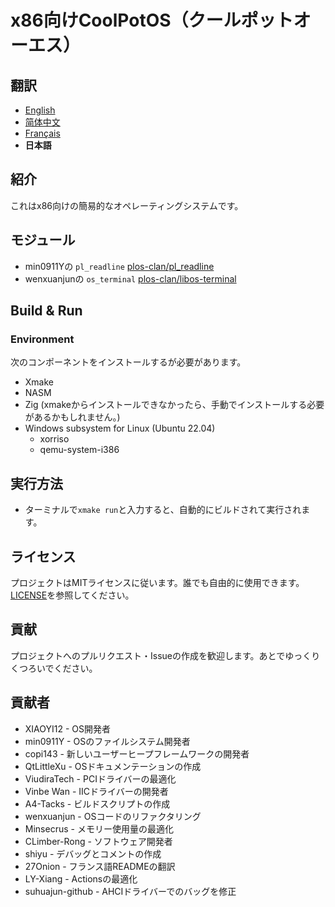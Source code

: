 # x86向けCoolPotOS（クールポットオーエス）

## 翻訳
- [English](/README.md)
- [简体中文](/readme/README-zh-CN.md)
- [Français](/readme/README-fr-FR.md)
- **日本語**

## 紹介

これはx86向けの簡易的なオペレーティングシステムです。

## モジュール

* min0911Yの `pl_readline` [plos-clan/pl_readline](https://github.com/plos-clan/pl_readline)
* wenxuanjunの `os_terminal` [plos-clan/libos-terminal](https://github.com/plos-clan/libos-terminal)

## Build & Run

### Environment

次のコンポーネントをインストールするが必要があります。

- Xmake
- NASM
- Zig (xmakeからインストールできなかったら、手動でインストールする必要があるかもしれません。)
- Windows subsystem for Linux (Ubuntu 22.04)
    - xorriso
    - qemu-system-i386

## 実行方法

- ターミナルで`xmake run`と入力すると、自動的にビルドされて実行されます。

## ライセンス

プロジェクトはMITライセンスに従います。誰でも自由的に使用できます。[LICENSE](LICENSE)を参照してください。

## 貢献

プロジェクトへのプルリクエスト・Issueの作成を歓迎します。あとでゆっくりくつろいでください。

## 貢献者

* XIAOYI12 - OS開発者
* min0911Y - OSのファイルシステム開発者
* copi143 - 新しいユーザーヒープフレームワークの開発者
* QtLittleXu - OSドキュメンテーションの作成
* ViudiraTech - PCIドライバーの最適化
* Vinbe Wan - IICドライバーの開発者
* A4-Tacks - ビルドスクリプトの作成
* wenxuanjun - OSコードのリファクタリング
* Minsecrus - メモリー使用量の最適化
* CLimber-Rong - ソフトウェア開発者
* shiyu - デバッグとコメントの作成
* 27Onion - フランス語READMEの翻訳
* LY-Xiang - Actionsの最適化
* suhuajun-github - AHCIドライバーでのバッグを修正

